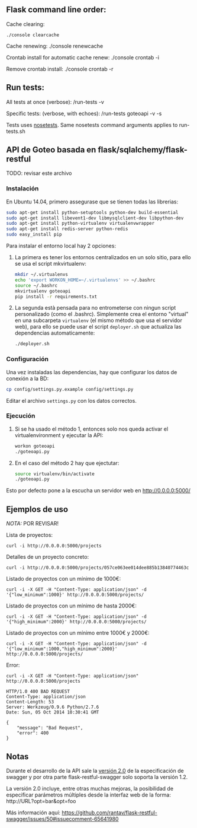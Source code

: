 ## Flask command line order:

Cache clearing:

    ./console clearcache

Cache renewing:
    ./console renewcache

Crontab install for automatic cache renew:
    ./console crontab -i

Remove crontab install:
    ./console crontab -r

## Run tests:

All tests at once (verbose):
    /run-tests -v

Specific tests: (verbose, with echoes):
    /run-tests goteoapi -v -s

Tests uses [nosetests](https://nose.readthedocs.org). Same nosetests command arguments applies to run-tests.sh

## API de Goteo basada en flask/sqlalchemy/flask-restful

TODO: revisar este archivo

### Instalación
En Ubuntu 14.04, primero assegurase que se tienen todas las librerias:

```bash
sudo apt-get install python-setuptools python-dev build-essential
sudo apt-get install libevent1-dev libmysqlclient-dev libpython-dev
sudo apt-get install python-virtualenv virtualenvwrapper
sudo apt-get install redis-server python-redis
sudo easy_install pip
```

Para instalar el entorno local hay 2 opciones:

1. La primera es tener los entornos centralizados en un solo sitio, para ello se usa el script mkvirtualenv:
    ```bash
    mkdir ~/.virtualenvs
    echo 'export WORKON_HOME=~/.virtualenvs' >> ~/.bashrc
    source ~/.bashrc
    mkvirtualenv goteoapi
    pip install -r requirements.txt
    ```

2. La segunda està pensada para no entrometerse con ningun script personalizado (como el .bashrc). Simplemente crea el entorno "virtual" en una subcarpeta `virtualenv` (el mismo método que usa el servidor web), para ello se puede usar el script `deployer.sh` que actualiza las dependencias automaticamente:
    ```bash
    ./deployer.sh
    ```
### Configuración

Una vez instaladas las dependencias, hay que configurar los datos de conexión a la BD:
```bash
cp config/settings.py.example config/settings.py
```

Editar el archivo `settings.py` con los datos correctos.

### Ejecución

1. Si se ha usado el método 1, entonces solo nos queda activar el virtualenvironment y ejecutar la API:
    ```bash
    workon goteoapi
    ./goteoapi.py
    ```

2. En el caso del método 2 hay que ejectutar:
    ```bash
    source virtualenv/bin/activate
    ./goteoapi.py
    ```

Esto por defecto pone a la escucha un servidor web en http://0.0.0.0:5000/

## Ejemplos de uso
*NOTA:* POR REVISAR!

Lista de proyectos:

    curl -i http://0.0.0.0:5000/projects

Detalles de un proyecto concreto:

    curl -i http://0.0.0.0:5000/projects/057ce063ee014dee885b13840774463c

Listado de proyectos con un mínimo de 1000€:

    curl -i -X GET -H "Content-Type: application/json" -d '{"low_minimum":1000}' http://0.0.0.0:5000/projects/

Listado de proyectos con un mínimo de hasta 2000€:

    curl -i -X GET -H "Content-Type: application/json" -d '{"high_minimum":2000}' http://0.0.0.0:5000/projects/

Listado de proyectos con un mínimo entre 1000€ y 2000€:

    curl -i -X GET -H "Content-Type: application/json" -d '{"low_minimum":1000,"high_minimum":2000}' http://0.0.0.0:5000/projects/

Error:

    curl -i -X GET -H "Content-Type: application/json" http://0.0.0.0:5000/projects

    HTTP/1.0 400 BAD REQUEST
    Content-Type: application/json
    Content-Length: 53
    Server: Werkzeug/0.9.6 Python/2.7.6
    Date: Sun, 05 Oct 2014 10:30:41 GMT

    {
        "message": "Bad Request",
        "error": 400
    }

## Notas

Durante el desarrollo de la API sale la [versión 2.0](https://github.com/swagger-api/swagger-spec/blob/master/versions/2.0.md)
de la especificación de swagger y por otra parte flask-restful-swagger solo soporta la versión 1.2.

La versión 2.0 incluye, entre otras muchas mejoras, la posibilidad de especificar parámetros múltiples desde la interfaz web
de la forma: http://URL?opt=bar&opt=foo

Más información aquí:
https://github.com/rantav/flask-restful-swagger/issues/50#issuecomment-65641980

